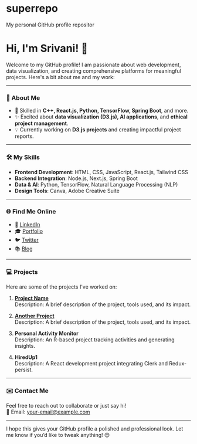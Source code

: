 # superrepo
My personal GitHub profile repositor
# Hi, I'm Srivani! 👋

Welcome to my GitHub profile! I am passionate about web development, data visualization, and creating comprehensive platforms for meaningful projects. Here's a bit about me and my work:

---

### 🚀 About Me
- 🌟 Skilled in **C++, React.js, Python, TensorFlow, Spring Boot**, and more.
- ✨ Excited about **data visualization (D3.js), AI applications**, and **ethical project management**.
- 💡 Currently working on **D3.js projects** and creating impactful project reports.

---

### 🛠️ My Skills
- **Frontend Development**: HTML, CSS, JavaScript, React.js, Tailwind CSS
- **Backend Integration**: Node.js, Next.js, Spring Boot
- **Data & AI**: Python, TensorFlow, Natural Language Processing (NLP)
- **Design Tools**: Canva, Adobe Creative Suite

---

### 🌐 Find Me Online
- 💼 [LinkedIn](https://www.linkedin.com/in/your-profile-link)
- 🎓 [Portfolio](https://your-portfolio-link.com)
- 🐦 [Twitter](https://twitter.com/your-handle)
- 📚 [Blog](https://your-blog-link.com)

---

### 💻 Projects
Here are some of the projects I've worked on:
1. **[Project Name](https://project-link.com)**  
   Description: A brief description of the project, tools used, and its impact.

2. **[Another Project](https://another-project-link.com)**  
   Description: A brief description of the project, tools used, and its impact.

3. **Personal Activity Monitor**  
   Description: An R-based project tracking activities and generating insights.

4. **HiredUp1**  
   Description: A React development project integrating Clerk and Redux-persist.

---

### ✉️ Contact Me
Feel free to reach out to collaborate or just say hi!  
📧 Email: [your-email@example.com](mailto:your-email@example.com)

---

I hope this gives your GitHub profile a polished and professional look. Let me know if you’d like to tweak anything! 😊
